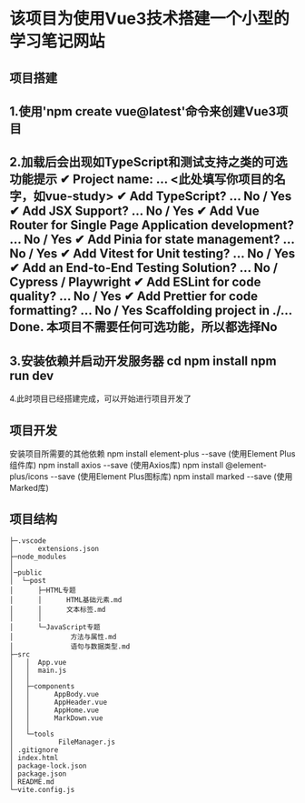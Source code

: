 # 该项目为使用Vue3技术搭建一个小型的学习笔记网站

## 项目搭建
1.使用'npm create vue@latest'命令来创建Vue3项目
-------------
2.加载后会出现如TypeScript和测试支持之类的可选功能提示
    ✔ Project name: … <此处填写你项目的名字，如vue-study>
    ✔ Add TypeScript? … No / Yes
    ✔ Add JSX Support? … No / Yes
    ✔ Add Vue Router for Single Page Application development? … No / Yes
    ✔ Add Pinia for state management? … No / Yes
    ✔ Add Vitest for Unit testing? … No / Yes
    ✔ Add an End-to-End Testing Solution? … No / Cypress / Playwright
    ✔ Add ESLint for code quality? … No / Yes
    ✔ Add Prettier for code formatting? … No / Yes
    Scaffolding project in ./<your-project-name>...
    Done.
    本项目不需要任何可选功能，所以都选择No
-------------
3.安装依赖并启动开发服务器
    cd <your-project-name>
    npm install
    npm run dev
-------------
4.此时项目已经搭建完成，可以开始进行项目开发了

## 项目开发
安装项目所需要的其他依赖
    npm install element-plus --save (使用Element Plus组件库)
    npm install axios --save (使用Axios库)
    npm install @element-plus/icons --save (使用Element Plus图标库)
    npm install marked --save (使用Marked库)

## 项目结构
```
├─.vscode
│      extensions.json
├─node_modules
│
│─public
│  └─post
│      ├─HTML专题
│      │      HTML基础元素.md
│      │      文本标签.md
│      │      
│      └─JavaScript专题
│              方法与属性.md
│              语句与数据类型.md              
├─src
│   │  App.vue
│   │  main.js
│   │  
│   ├─components
│   │      AppBody.vue
│   │      AppHeader.vue
│   │      AppHome.vue
│   │      MarkDown.vue
│   │      
│   └─tools
│           FileManager.js
│ .gitignore
│ index.html
│ package-lock.json
│ package.json
│ README.md
└─vite.config.js
```